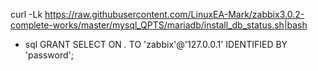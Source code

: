 curl -Lk https://raw.githubusercontent.com/LinuxEA-Mark/zabbix3.0.2-complete-works/master/mysql_QPTS/mariadb/install_db_status.sh|bash

* sql
GRANT SELECT ON *.* TO 'zabbix'@'127.0.0.1'  IDENTIFIED BY 'password';

